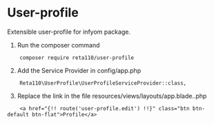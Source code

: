 # User-profile

Extensible user-profile for infyom package.

1. Run the composer command

```
	composer require reta110/user-profile
```

2. Add the Service Provider in config/app.php

```
	Reta110\UserProfile\UserProfileServiceProvider::class,
```

3. Replace the link in the file resources/views/layouts/app.blade..php

```
	<a href="{!! route('user-profile.edit') !!}" class="btn btn-default btn-flat">Profile</a>
```
